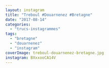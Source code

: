 ```yaml
---
layout: instagram
title: "Treboul #Douarnenez #Bretagne"
date: "2017-08-14"
categories: 
  - "trucs-instagrammes"
tags: 
  - "bretagne"
  - "douarnenez"
  - "instagram"
coverImage: treboul-douarnenez-bretagne.jpg
instagram: BXxxooCA14V
---
```

